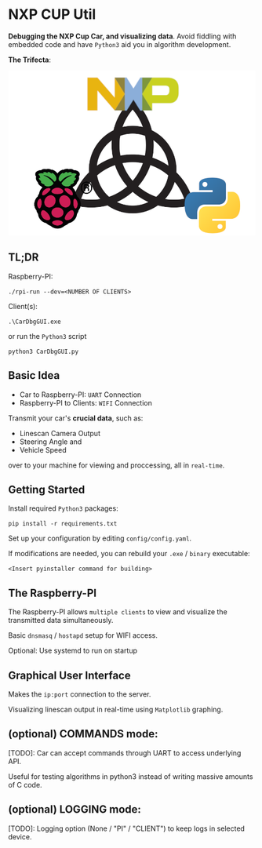 # NXP CUP Util

**Debugging the NXP Cup Car, and visualizing data**.
Avoid fiddling with embedded code and have `Python3` aid you in algorithm development.

**The Trifecta**:

![](assets/the_trifecta.png)

## TL;DR
Raspberry-PI:

```
./rpi-run --dev=<NUMBER OF CLIENTS>
```

Client(s):

```
.\CarDbgGUI.exe
```
or run the `Python3` script
```
python3 CarDbgGUI.py
```

## Basic Idea

* Car to Raspberry-PI: `UART` Connection
* Raspberry-PI to Clients: `WIFI` Connection

Transmit your car's **crucial data**, such as:
  * Linescan Camera Output
  * Steering Angle and
  * Vehicle Speed

over to your machine for viewing and proccessing, all in `real-time`.

## Getting Started

Install required `Python3` packages:

```
pip install -r requirements.txt
```

Set up your configuration by editing `config/config.yaml`.

If modifications are needed, you can rebuild your `.exe` / `binary` executable:

```
<Insert pyinstaller command for building>
```

## The Raspberry-PI

The Raspberry-PI allows `multiple clients` to view and visualize the transmitted data
simultaneously.

Basic `dnsmasq` / `hostapd` setup for WIFI access.

Optional: Use systemd to run on startup

## Graphical User Interface

Makes the `ip:port` connection to the server.

Visualizing linescan output in real-time using `Matplotlib` graphing.

## (optional) COMMANDS mode:

[TODO]: Car can accept commands through UART to access underlying API.

Useful for testing algorithms in python3 instead of writing massive amounts of C code.

## (optional) LOGGING mode:

[TODO]: Logging option (None / "PI" / "CLIENT") to keep logs in selected device.